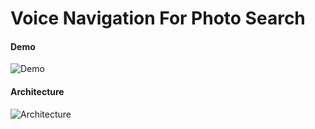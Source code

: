 # Voice Navigation For Photo Search

#### Demo
![Demo](https://github.com/harshul1610/voice-based-photo-search-album/blob/master/images/demo.png)

#### Architecture
![Architecture](https://github.com/harshul1610/voice-based-photo-search-album/blob/master/images/architecture.png)
